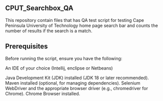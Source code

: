 ## CPUT_Searchbox_QA

This repository contain files that has QA test script for testing Cape Peninsula University of Technology home page search bar and counts the number of results if the search is a match.

 ## Prerequisites
 
Before running the script, ensure you have the following:

An IDE of your choice (Intellij, enclipse or Netbeans)

Java Development Kit (JDK) installed (JDK 18 or later recommended).
Maven installed (optional, for managing dependencies).
Selenium WebDriver and the appropriate browser driver (e.g., chromedriver for Chrome).
Chrome Browser installed.
